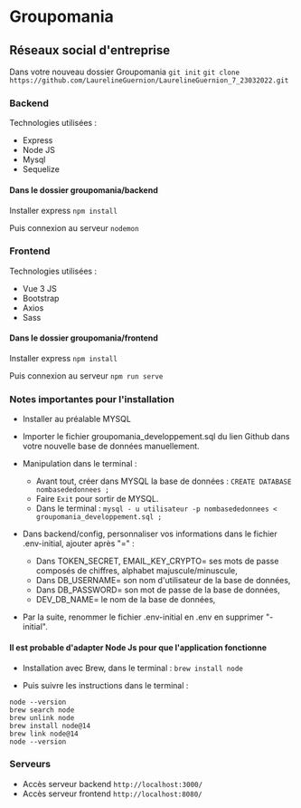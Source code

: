 # Groupomania
## Réseaux social d'entreprise
Dans votre nouveau dossier Groupomania
`git init`
`git clone https://github.com/LaurelineGuernion/LaurelineGuernion_7_23032022.git`

### Backend
Technologies utilisées :
- Express
- Node JS
- Mysql
- Sequelize

#### Dans le dossier groupomania/backend
Installer express 
`npm install`

Puis connexion au serveur
`nodemon`

### Frontend
Technologies utilisées :
- Vue 3 JS
- Bootstrap
- Axios
- Sass

#### Dans le dossier groupomania/frontend
Installer express 
`npm install`

Puis connexion au serveur 
`npm run serve`

### Notes importantes pour l'installation
* Installer au préalable MYSQL

* Importer le fichier groupomania_developpement.sql du lien Github dans votre nouvelle base de données manuellement.
* Manipulation dans le terminal :
    - Avant tout, créer dans MYSQL la base de données : `CREATE DATABASE nombasededonnees ;`
    - Faire `Exit` pour sortir de MYSQL.
    - Dans le terminal : `mysql - u utilisateur -p nombasededonnees < groupomania_developpement.sql ;`

* Dans backend/config, personnaliser vos informations dans le fichier .env-initial, ajouter après "=" :
    - Dans TOKEN_SECRET, EMAIL_KEY_CRYPTO= ses mots de passe composés de chiffres, alphabet majuscule/minuscule,
    - Dans DB_USERNAME= son nom d'utilisateur de la base de données,
    - Dans DB_PASSWORD=  son mot de passe de la base de données,
    - DEV_DB_NAME= le nom de la base de données,
* Par la suite, renommer le fichier .env-initial en .env en supprimer "-initial".

#### Il est probable d'adapter Node Js pour que l'application fonctionne
- Installation avec Brew, dans le terminal :
`brew install node`

- Puis suivre les instructions dans le terminal :
```
node --version
brew search node
brew unlink node
brew install node@14
brew link node@14
node --version
```

### Serveurs
* Accès serveur backend `http://localhost:3000/`
* Accès serveur frontend `http://localhost:8080/`
